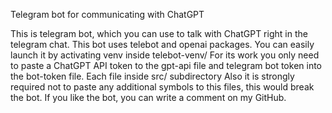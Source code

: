 Telegram bot for communicating with ChatGPT

This is telegram bot, which you can use to talk with ChatGPT right in the telegram chat. This bot uses telebot and openai packages. You can easily launch it by activating venv inside telebot-venv/
For its work you only need to paste a ChatGPT API token to the gpt-api file and telegram bot token into the bot-token file. Each file inside src/ subdirectory
Also it is strongly required not to paste any additional symbols to this files, this would break the bot.
If you like the bot, you can write a comment on my GitHub.
